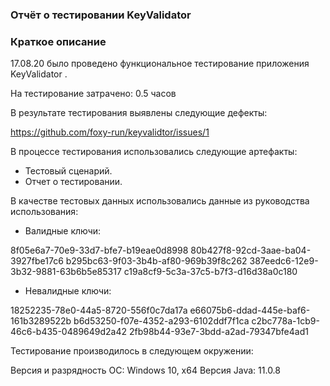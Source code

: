 ### Отчёт о тестировании KeyValidator 

### Краткое описание
17.08.20 было проведено функциональное тестирование приложения KeyValidator .

На тестирование затрачено: 0.5 часов 

В результате тестирования выявлены следующие дефекты:

https://github.com/foxy-run/keyvalidtor/issues/1

В процессе тестирования использовались следующие артефакты:

 - Тестовый сценарий.
 - Отчет о тестировании.


В качестве тестовых данных использовались данные из руководства использования:

 - Валидные ключи:

8f05e6a7-70e9-33d7-bfe7-b19eae0d8998
80b427f8-92cd-3aae-ba04-3927fbe17c6
b295bc63-9f03-3b4b-af80-969b39f8c262
387eedc6-12e9-3b32-9881-63b6b5e85317
c19a8cf9-5c3a-37c5-b7f3-d16d38a0c180

 - Невалидные ключи:

18252235-78e0-44a5-8720-556f0c7da17a
e66075b6-ddad-445e-baf6-161b3289522b
b6d53250-f07e-4352-a293-6102ddf7f1ca
c2bc778a-1cb9-46c6-b435-0489649d2a42
2fb98b44-93e7-3bdd-a2ad-79347bfe4ad1

Тестирование производилось в следующем окружении:

Версия и разрядность ОС: Windows 10, x64
Версия Java: 11.0.8
